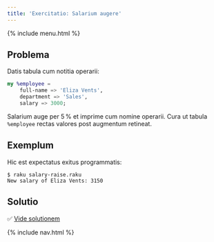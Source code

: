 ```yaml
---
title: 'Exercitatio: Salarium augere'
---
```


{% include menu.html %}

## Problema

Datis tabula cum notitia operarii:

```raku
my %employee =
    full-name => 'Eliza Vents',
    department => 'Sales',
    salary => 3000;
```

Salarium auge per 5&thinsp;% et imprime cum nomine operarii. Cura ut tabula `%employee` rectas valores post augmentum retineat.

## Exemplum

Hic est expectatus exitus programmatis:

```console
$ raku salary-raise.raku
New salary of Eliza Vents: 3150
```

## Solutio

✅ [Vide solutionem](solution)

{% include nav.html %}